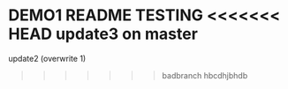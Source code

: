 DEMO1 README
TESTING
<<<<<<< HEAD
update3 on master
=======
update2 (overwrite 1)
>>>>>>> badbranch
hbcdhjbhdb
